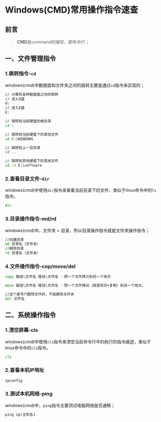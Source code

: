# Windows(CMD)常用操作指令速查
## 前言
>**CMD**是command的缩写，即命令行；

## 一、文件管理指令
### 1.跳转指令-`cd`
windows(cmd)中数据盘和文件夹之间的跳转主要是通过`cd`指令来实现的；
```cmd
// 计算机各种数据盘之间的跳转
// 进入D盘
d:
// 进入E盘
E:

// 跳转到当前硬盘的根目录
cd \

// 跳转到当前硬盘下的其他文件
cd C:\WINDOWS

// 跳转到上一层目录
cd ..

// 跳转到其他硬盘下的其他文件
cd /d E:\software

```
### 2.查看目录文件-`dir`
windows(cmd)中使用`dir`指令来查看当前目录下的文件，类似于linux命令中的`ls`指令。
```cmd
dir
```
### 3.目录操作指令-md/rd
windows(cmd)中，文件夹 = 目录，所以目录操作指令就是文件夹操作指令；
```cmd
//创建目录
md 目录名（文件夹）
//删除目录
rd 目录名（文件夹）
```

### 4.文件操作指令-cop/move/del
```cmd
copy 路径\文件名 路径\文件名 ：把一个文件拷贝到另一个地方

move 路径\文件名 路径\文件名 ：把一个文件移动（就是剪切+复制）到另一个地方。

//这个是专门删除文件的，不能删除文件夹
del 文件名

```


## 二、系统操作指令
### 1.清空屏幕-cls
windows(cmd)中使用`cls`指令来清空当前命令行中的执行的指令痕迹，类似于linux命令中的`cls`指令。
```cmd
cls
```
### 2.查看本机IP地址
```cmd
ipconfig
```
### 3.测试本机网络-ping
windows(cmd)中，`ping`指令主要测试电脑网络是否通畅；
```cmd
ping ip(主机名)
```